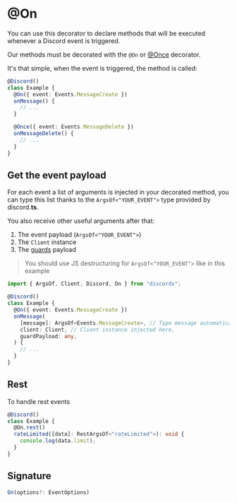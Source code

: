 # @On

You can use this decorator to declare methods that will be executed whenever a Discord event is triggered.

Our methods must be decorated with the `@On` or [@Once](./once) decorator.

It's that simple, when the event is triggered, the method is called:

```typescript
@Discord()
class Example {
  @On({ event: Events.MessageCreate })
  onMessage() {
    // ...
  }

  @Once({ event: Events.MessageDelete })
  onMessageDelete() {
    // ...
  }
}
```

## Get the event payload

For each event a list of arguments is injected in your decorated method, you can type this list thanks to the `ArgsOf<"YOUR_EVENT">` type provided by discord.**ts**.

You also receive other useful arguments after that:

1. The event payload (`ArgsOf<"YOUR_EVENT">`)
2. The `Client` instance
3. The [guards](./guard) payload

> You should use JS destructuring for `ArgsOf<"YOUR_EVENT">` like in this example

```typescript
import { ArgsOf, Client, Discord, On } from "discordx";

@Discord()
class Example {
  @On({ event: Events.MessageCreate })
  onMessage(
    [message]: ArgsOf<Events.MessageCreate>, // Type message automatically
    client: Client, // Client instance injected here,
    guardPayload: any,
  ) {
    // ...
  }
}
```

## Rest

To handle rest events

```ts
@Discord()
class Example {
  @On.rest()
  rateLimited([data]: RestArgsOf<"rateLimited">): void {
    console.log(data.limit);
  }
}
```

## Signature

```ts
On(options?: EventOptions)
```

